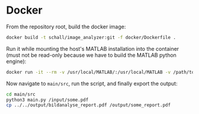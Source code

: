 # Docker

From the repository root, build the docker image:

```bash
docker build -t schall/image_analyzer:git -f docker/Dockerfile .
```

Run it while mounting the host's MATLAB installation into the container (must not be read-only because we have to build the MATLAB python engine):

```bash
docker run -it --rm -v /usr/local/MATLAB/:/usr/local/MATLAB -v /path/to/input_dir:/input:ro -v /path/to/output_dir:/output schall/image_analyzer:git
```

Now navigate to `main/src`, run the script, and finally export the output:

```bash
cd main/src
python3 main.py /input/some.pdf
cp ../../output/bildanalyse_report.pdf /output/some_report.pdf
```
